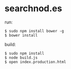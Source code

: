 # searchnod.es #

run:
```
$ sudo npm install bower -g
$ bower install
```

build:
```
$ sudo npm install
$ node build.js
$ open index.production.html
```
